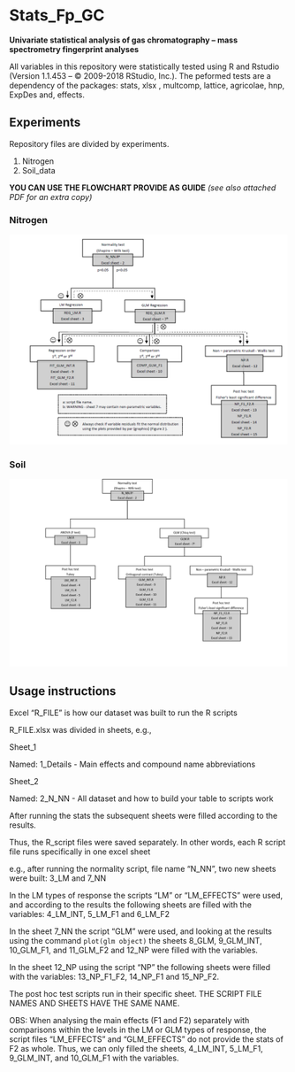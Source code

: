 # Stats_Fp_GC

**Univariate statistical analysis of gas chromatography – mass spectrometry fingerprint analyses**

All variables in this repository were statistically tested using R and Rstudio (Version 1.1.453 – © 2009-2018 RStudio, Inc.). The peformed tests are a dependency of the packages: stats, xlsx , multcomp, lattice, agricolae, hnp, ExpDes  and, effects.

## Experiments

Repository files are divided by experiments.

1.	Nitrogen
1.	Soil_data

**YOU CAN USE THE FLOWCHART PROVIDE AS GUIDE** *(see also attached PDF for an extra copy)*

### Nitrogen

![N_flowchart](Images/N_flowchart.PNG)

### Soil

![Soil_flowchart](Images/Soil_flowchart.PNG)

## Usage instructions

Excel “R_FILE” is how our dataset was built to run the R scripts

R_FILE.xlsx was divided in sheets, e.g., 


Sheet_1

Named: 1_Details - Main effects and compound name abbreviations

Sheet_2

Named: 2_N_NN - All dataset and how to build your table to scripts work


After running the stats the subsequent sheets were filled according to the results.

Thus, the R_script files were saved separately. In other words, each R script file runs specifically in one excel sheet

e.g., after running the normality script, file name “N_NN”, two new sheets were built: 3_LM and 7_NN

In the LM types of response the scripts “LM” or “LM_EFFECTS” were used,
and according to the results the following sheets are filled with the variables: 4_LM_INT, 5_LM_F1 and 6_LM_F2

In the sheet 7_NN the script “GLM” were used,
and looking at the results using the command `plot(glm object)`
the sheets 8_GLM, 9_GLM_INT, 10_GLM_F1, and 11_GLM_F2 and 12_NP were filled with the variables.

In the sheet 12_NP using the script “NP” the following sheets were filled with the variables:
13_NP_F1_F2, 14_NP_F1 and 15_NP_F2.

The post hoc test scripts run in their specific sheet.
THE SCRIPT FILE NAMES AND SHEETS HAVE THE SAME NAME.

OBS: When analysing the main effects (F1 and F2) separately with comparisons within the levels in the LM or GLM types of response,
the script files “LM_EFFECTS” and “GLM_EFFECTS” do not provide the stats of F2 as whole.
Thus, we can only filled the sheets, 4_LM_INT, 5_LM_F1, 9_GLM_INT, and 10_GLM_F1 with the variables.

